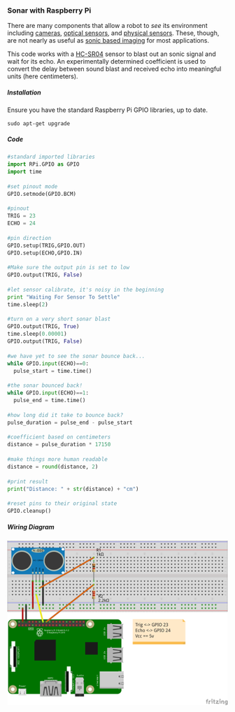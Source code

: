 ### Sonar with Raspberry Pi

There are many components that allow a robot to *see* its environment including [cameras](https://www.open-electronics.org/computer-vision-with-raspberry-pi-and-the-camera-pi-module/), [optical sensors](https://www.sparkfun.com/products/12728), and [physical sensors](https://www.sparkfun.com/categories/80). These, though, are not nearly as useful as [sonic based imaging](https://en.wikipedia.org/wiki/Sonar) for most applications.

This code works with a [HC-SR04](https://www.sparkfun.com/products/13959) sensor to blast out an sonic signal and wait for its echo. An experimentally determined coefficient is used to convert the delay between sound blast and received echo into meaningful units (here centimeters).

##### Installation
Ensure you have the standard Raspberry Pi GPIO libraries, up to date.

```
sudo apt-get upgrade
```

##### Code
```python
#standard imported libraries
import RPi.GPIO as GPIO
import time

#set pinout mode
GPIO.setmode(GPIO.BCM)

#pinout
TRIG = 23
ECHO = 24

#pin direction
GPIO.setup(TRIG,GPIO.OUT)
GPIO.setup(ECHO,GPIO.IN)

#Make sure the output pin is set to low
GPIO.output(TRIG, False)

#let sensor calibrate, it's noisy in the beginning
print "Waiting For Sensor To Settle"
time.sleep(2)

#turn on a very short sonar blast
GPIO.output(TRIG, True)
time.sleep(0.00001)
GPIO.output(TRIG, False)

#we have yet to see the sonar bounce back...
while GPIO.input(ECHO)==0:
  pulse_start = time.time()

#the sonar bounced back!
while GPIO.input(ECHO)==1:
  pulse_end = time.time()

#how long did it take to bounce back?
pulse_duration = pulse_end - pulse_start

#coefficient based on centimeters
distance = pulse_duration * 17150

#make things more human readable
distance = round(distance, 2)

#print result
print("Distance: " + str(distance) + "cm")

#reset pins to their original state
GPIO.cleanup()
```

##### Wiring Diagram

![sonar](sonar.png)
